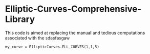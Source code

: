# Elliptic-Curves-Comprehensive-Library
This code is aimed at replacing the manual and tedious computations associated with the sdasfasgaw
```
my_curve = EllipticCurves.ELL_CURVES(1,1,5)
```

